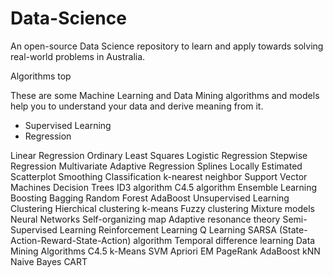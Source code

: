 # Data-Science
An open-source Data Science repository to learn and apply towards solving real-world problems in Australia.

Algorithms
top

These are some Machine Learning and Data Mining algorithms and models help you to understand your data and derive meaning from it.

* Supervised Learning
* Regression 

Linear Regression
Ordinary Least Squares
Logistic Regression
Stepwise Regression
Multivariate Adaptive Regression Splines
Locally Estimated Scatterplot Smoothing
Classification
k-nearest neighbor
Support Vector Machines
Decision Trees
ID3 algorithm
C4.5 algorithm
Ensemble Learning
Boosting
Bagging
Random Forest
AdaBoost
Unsupervised Learning
Clustering
Hierchical clustering
k-means
Fuzzy clustering
Mixture models
Neural Networks
Self-organizing map
Adaptive resonance theory
Semi-Supervised Learning
Reinforcement Learning
Q Learning
SARSA (State-Action-Reward-State-Action) algorithm
Temporal difference learning
Data Mining Algorithms
C4.5
k-Means
SVM
Apriori
EM
PageRank
AdaBoost
kNN
Naive Bayes
CART
